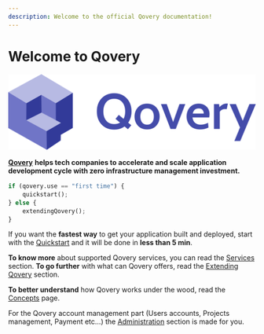 ```yaml
---
description: Welcome to the official Qovery documentation!
---
```


# Welcome to Qovery

![](.gitbook/assets/qovery_logo_with_name_dark_2048.png)

[**Qovery**](https://www.qovery.com) **helps tech companies to accelerate and scale application development cycle with zero infrastructure management investment.**

```python
if (qovery.use == "first time") {
    quickstart();
} else {
    extendingQovery();
}
```

If you want the **fastest way** to get your application built and deployed, start with the [Quickstart](quickstart/sign-up.md) and it will be done in **less than 5 min**.

**To know more** about supported Qovery services, you can read the [Services](services/network/) section. **To go further** with what can Qovery offers, read the [Extending Qovery](extending-qovery/branches.md) section.

**To better understand** how Qovery works under the wood, read the [Concepts](concepts.md) page.

For the Qovery account management part \(Users accounts, Projects management, Payment etc...\) the [Administration](administration/management-interface/) section is made for you.

